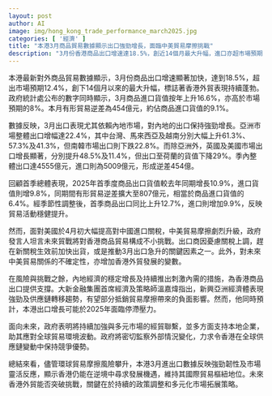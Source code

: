 ```yaml
---
layout: post
author: AI
image: img/hong_kong_trade_performance_march2025.jpg
categories: [ '經濟' ]
title: "本港3月商品貿易數據顯示出口強勁增長，面臨中美貿易摩擦挑戰"
description: "3月份香港商品出口增速達18.5%，創近14個月最大升幅，進口亦超市場預期，但受中美貿易摩擦及關稅升高影響，未來外貿環境充滿挑戰。內地經濟穩定及新興亞洲市場表現強勁為出口提供支撐，政府將持續推動多元市場策略，助本港維持國際貿易樞紐地位。"
---
```

本港最新對外商品貿易數據顯示，3月份商品出口增速顯著加快，達到18.5%，超出市場預期12.4%，創下14個月以來的最大升幅，標誌著香港外貿表現持續蓬勃。政府統計處公布的數字同時顯示，3月商品進口貨值按年上升16.6%，亦高於市場預期的8%。本月有形貿易逆差為454億元，約佔商品進口貨值的9.1%。

數據反映，3月出口表現尤其依賴內地市場，對內地的出口保持強勁增長。亞洲市場整體出口增幅達22.4%，其中台灣、馬來西亞及越南分別大幅上升61.3%、57.3%及41.3%，但南韓市場出口則下跌22.8%。而除亞洲外，英國及美國市場出口增長顯著，分別提升48.5%及11.4%，但出口至荷蘭的貨值下降29%。季內整體出口達4555億元，進口則為5009億元，形成逆差454億。

回顧首季總體表現，2025年首季度商品出口貨值較去年同期增長10.9%，進口貨值則增9.8%，同期間有形貿易逆差擴大至807億元，相當於商品進口貨值的6.4%。經季節性調整後，首季商品出口同比上升12.7%，進口則增加9.9%，反映貿易活動穩健提升。

然而，面對美國於4月初大幅提高對中國進口關稅，中美貿易摩擦劇烈升級，政府發言人坦言未來貿戰將對香港商品貿易構成不小挑戰。出口商因憂慮關稅上調，趕在新關稅生效前加快出貨，或是推動3月出口急升的關鍵因素之一。此外，對未來中美貿易關係的不確定性，亦增加香港外貿發展的變數。

在風險與挑戰之餘，內地經濟的穩定增長及持續推出刺激內需的措施，為香港商品出口提供支撐。大新金融集團首席經濟及策略師溫嘉煒指出，新興亞洲經濟體表現強勁及供應鏈轉移趨勢，有望部分抵銷貿易摩擦帶來的負面影響。然而，他同時預計，本港出口增長可能於2025年面臨停滯壓力。

面向未來，政府表明將持續加強與多元市場的經貿聯繫，並多方面支持本地企業，助其應對全球貿易環境波動。政府將密切監察外部情況變化，力求令香港在全球供應鏈變動中保持競爭優勢。

總結來看，儘管環球貿易摩擦風險攀升，本港3月進出口數據反映強勁韌性及市場靈活反應，顯示香港仍能在逆境中尋求發展機遇，維持其國際貿易樞紐地位。未來香港外貿能否突破挑戰，關鍵在於持續的政策調整和多元化市場拓展策略。